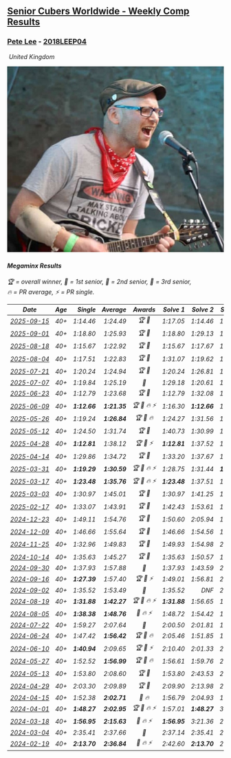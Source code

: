 <style>table {white-space: nowrap;}</style>
<link rel="stylesheet" type="text/css" href="/scw-comp/css/flags.css" />

## [Senior Cubers Worldwide - Weekly Comp Results](/scw-comp/results/)
### [Pete Lee](README.md) - [2018LEEP04](https://www.worldcubeassociation.org/persons/2018LEEP04?event=minx)

<i class="flag flag-GB" />&nbsp;United Kingdom

![Pete Lee](1574700550.jpg)

#### Megaminx Results

<span style="white-space: nowrap;">🏆 = overall winner</span>, <span style="white-space: nowrap;">🥇 = 1st senior</span>, <span style="white-space: nowrap;">🥈 = 2nd senior</span>, <span style="white-space: nowrap;">🥉 = 3rd senior</span>, <span style="white-space: nowrap;">🔥 = PR average</span>, <span style="white-space: nowrap;">⚡ = PR single</span>.

| Date | Age | Single | Average | Awards | Solve 1 | Solve 2 | Solve 3 | Solve 4 | Solve 5 | Video |
| :--: | :--: | --: | --: | :--: | --: | --: | --: | --: | --: | :-- |
| [2025-09-15](../../results/2025-09-15/minx.md) | 40+ | 1:14.46 | 1:24.49 | 🏆 🥇 | 1:17.05 | 1:14.46 | 1:30.12 | 1:26.31 | 1:31.16 | [Desktop](https://www.facebook.com/events/1678098952866203/permalink/1688892038453561) / [Mobile](https://m.facebook.com/events/1678098952866203?view=permalink&id=1688892038453561) |
| [2025-09-01](../../results/2025-09-01/minx.md) | 40+ | 1:18.80 | 1:25.93 | 🏆 🥇 | 1:18.80 | 1:29.13 | 1:36.05 | 1:23.46 | 1:25.21 | [Desktop](https://www.facebook.com/events/674637162322812/permalink/681124798340715) / [Mobile](https://m.facebook.com/events/674637162322812?view=permalink&id=681124798340715) |
| [2025-08-18](../../results/2025-08-18/minx.md) | 40+ | 1:15.67 | 1:22.92 | 🏆 🥇 | 1:15.67 | 1:17.67 | 1:27.56 | 1:23.53 | 1:30.52 | [Desktop](https://www.facebook.com/events/4098227200495459/permalink/4100098756974970) / [Mobile](https://m.facebook.com/events/4098227200495459?view=permalink&id=4100098756974970) |
| [2025-08-04](../../results/2025-08-04/minx.md) | 40+ | 1:17.51 | 1:22.83 | 🏆 🥇 | 1:31.07 | 1:19.62 | 1:24.66 | 1:17.51 | 1:24.20 | [Desktop](https://www.facebook.com/events/1901314967391999/permalink/1906184883571674) / [Mobile](https://m.facebook.com/events/1901314967391999?view=permalink&id=1906184883571674) |
| [2025-07-21](../../results/2025-07-21/minx.md) | 40+ | 1:20.24 | 1:24.94 | 🏆 🥇 | 1:20.24 | 1:26.81 | 1:27.05 | 1:20.96 | 1:29.96 | [Desktop](https://www.facebook.com/events/1261538608778309/permalink/1262103362055167) / [Mobile](https://m.facebook.com/events/1261538608778309?view=permalink&id=1262103362055167) |
| [2025-07-07](../../results/2025-07-07/minx.md) | 40+ | 1:19.84 | 1:25.19 | 🥈 | 1:29.18 | 1:20.61 | 1:19.84 | 1:25.78 | 1:42.84 | [Desktop](https://www.facebook.com/events/1328488458860314/permalink/1337553634620463) / [Mobile](https://m.facebook.com/events/1328488458860314?view=permalink&id=1337553634620463) |
| [2025-06-23](../../results/2025-06-23/minx.md) | 40+ | 1:12.79 | 1:23.68 | 🏆 🥇 | 1:12.79 | 1:32.08 | 1:18.71 | 1:20.25 | 1:32.37 | [Desktop](https://www.facebook.com/events/4134767840134485/permalink/4135423240068945) / [Mobile](https://m.facebook.com/events/4134767840134485?view=permalink&id=4135423240068945) |
| [2025-06-09](../../results/2025-06-09/minx.md) | 40+ | **1:12.66** | **1:21.35** | 🏆 🥇 🔥 ⚡ | 1:16.30 | **1:12.66** | 1:28.82 | 1:54.39 | 1:18.94 | [Desktop](https://www.facebook.com/events/947256517415436/permalink/952401213567633) / [Mobile](https://m.facebook.com/events/947256517415436?view=permalink&id=952401213567633) |
| [2025-05-26](../../results/2025-05-26/minx.md) | 40+ | 1:19.24 | **1:26.84** | 🏆 🥇 🔥 | 1:24.27 | 1:31.56 | 1:34.25 | 1:19.24 | 1:24.68 | [Desktop](https://www.facebook.com/events/2135590763616965/permalink/2146444232531618) / [Mobile](https://m.facebook.com/events/2135590763616965?view=permalink&id=2146444232531618) |
| [2025-05-12](../../results/2025-05-12/minx.md) | 40+ | 1:24.50 | 1:31.74 | 🏆 🥇 | 1:40.73 | 1:30.99 | 1:28.82 | 1:35.42 | 1:24.50 | [Desktop](https://www.facebook.com/events/1716950522530027/permalink/1726613274897085) / [Mobile](https://m.facebook.com/events/1716950522530027?view=permalink&id=1726613274897085) |
| [2025-04-28](../../results/2025-04-28/minx.md) | 40+ | **1:12.81** | 1:38.12 | 🏆 🥇 ⚡ | **1:12.81** | 1:37.52 | 1:38.21 | 1:38.63 | 1:46.69 | [Desktop](https://www.facebook.com/events/1398919087967450/permalink/1403058564220169) / [Mobile](https://m.facebook.com/events/1398919087967450?view=permalink&id=1403058564220169) |
| [2025-04-14](../../results/2025-04-14/minx.md) | 40+ | 1:29.86 | 1:34.72 | 🏆 🥇 | 1:33.20 | 1:37.67 | 1:29.86 | 1:33.29 | 1:41.67 | [Desktop](https://www.facebook.com/events/686757560572325/permalink/696578519590229) / [Mobile](https://m.facebook.com/events/686757560572325?view=permalink&id=696578519590229) |
| [2025-03-31](../../results/2025-03-31/minx.md) | 40+ | **1:19.29** | **1:30.59** | 🏆 🥇 🔥 ⚡ | 1:28.75 | 1:31.44 | **1:19.29** | 1:31.58 | 1:38.21 | [Desktop](https://www.facebook.com/events/952001183807395/permalink/958261696514677) / [Mobile](https://m.facebook.com/events/952001183807395?view=permalink&id=958261696514677) |
| [2025-03-17](../../results/2025-03-17/minx.md) | 40+ | **1:23.48** | **1:35.76** | 🏆 🥇 🔥 ⚡ | **1:23.48** | 1:37.51 | 1:47.40 | 1:40.66 | 1:29.12 | [Desktop](https://www.facebook.com/events/4062322140668303/permalink/4068765933357257) / [Mobile](https://m.facebook.com/events/4062322140668303?view=permalink&id=4068765933357257) |
| [2025-03-03](../../results/2025-03-03/minx.md) | 40+ | 1:30.97 | 1:45.01 | 🏆 🥇 | 1:30.97 | 1:41.25 | 1:58.81 | 1:49.07 | 1:44.70 | [Desktop](https://www.facebook.com/events/1685594042052171/permalink/1694240644520844) / [Mobile](https://m.facebook.com/events/1685594042052171?view=permalink&id=1694240644520844) |
| [2025-02-17](../../results/2025-02-17/minx.md) | 40+ | 1:33.07 | 1:43.91 | 🏆 🥇 | 1:42.43 | 1:53.61 | 1:33.07 | 1:46.92 | 1:42.38 | [Desktop](https://www.facebook.com/events/1147070173669130/permalink/1152497153126432) / [Mobile](https://m.facebook.com/events/1147070173669130?view=permalink&id=1152497153126432) |
| [2024-12-23](../../results/2024-12-23/minx.md) | 40+ | 1:49.11 | 1:54.76 | 🏆 🥇 | 1:50.60 | 2:05.94 | 1:56.38 | 1:49.11 | 1:57.29 | [Desktop](https://www.facebook.com/events/1148887196801084/permalink/1153554426334361) / [Mobile](https://m.facebook.com/events/1148887196801084?view=permalink&id=1153554426334361) |
| [2024-12-09](../../results/2024-12-09/minx.md) | 40+ | 1:46.66 | 1:55.64 | 🏆 🥇 | 1:46.66 | 1:54.56 | 1:59.34 | DNF | 1:53.02 | [Desktop](https://www.facebook.com/events/984530303534896/permalink/993879599266633) / [Mobile](https://m.facebook.com/events/984530303534896?view=permalink&id=993879599266633) |
| [2024-11-25](../../results/2024-11-25/minx.md) | 40+ | 1:32.96 | 1:49.83 | 🏆 🥇 | 1:49.93 | 1:54.98 | 2:02.00 | 1:44.57 | 1:32.96 | [Desktop](https://www.facebook.com/events/1257789925369732/permalink/1266191971196194) / [Mobile](https://m.facebook.com/events/1257789925369732?view=permalink&id=1266191971196194) |
| [2024-10-14](../../results/2024-10-14/minx.md) | 40+ | 1:35.63 | 1:45.27 | 🏆 🥇 | 1:35.63 | 1:50.57 | 1:42.75 | 2:03.07 | 1:42.48 | [Desktop](https://www.facebook.com/events/892899002359105/permalink/901391978176474) / [Mobile](https://m.facebook.com/events/892899002359105?view=permalink&id=901391978176474) |
| [2024-09-30](../../results/2024-09-30/minx.md) | 40+ | 1:37.93 | 1:57.88 | 🥈 | 1:37.93 | 1:43.59 | 2:11.07 | 2:11.60 | 1:58.97 | [Desktop](https://www.facebook.com/events/559779533112258/permalink/569937542096457) / [Mobile](https://m.facebook.com/events/559779533112258?view=permalink&id=569937542096457) |
| [2024-09-16](../../results/2024-09-16/minx.md) | 40+ | **1:27.39** | 1:57.40 | 🏆 🥇 ⚡ | 1:49.01 | 1:56.81 | 2:06.38 | DNF | **1:27.39** | [Desktop](https://www.facebook.com/events/1432335554111064/permalink/1440899776587975) / [Mobile](https://m.facebook.com/events/1432335554111064?view=permalink&id=1440899776587975) |
| [2024-09-02](../../results/2024-09-02/minx.md) | 40+ | 1:35.52 | 1:53.49 | 🥈 | 1:35.52 | DNF | 2:10.47 | 1:41.26 | 1:48.75 | [Desktop](https://www.facebook.com/events/536643418925945/permalink/540409101882710) / [Mobile](https://m.facebook.com/events/536643418925945?view=permalink&id=540409101882710) |
| [2024-08-19](../../results/2024-08-19/minx.md) | 40+ | **1:31.88** | **1:42.27** | 🏆 🥇 🔥 ⚡ | **1:31.88** | 1:56.65 | 1:33.75 | 1:41.23 | 1:51.84 | [Desktop](https://www.facebook.com/events/1156782986175552/permalink/1165920878595096) / [Mobile](https://m.facebook.com/events/1156782986175552?view=permalink&id=1165920878595096) |
| [2024-08-05](../../results/2024-08-05/minx.md) | 40+ | **1:38.38** | **1:48.76** | 🥈 🔥 ⚡ | 1:48.72 | 1:54.42 | 1:49.74 | 1:47.82 | **1:38.38** | [Desktop](https://www.facebook.com/events/1659713531529180/permalink/1664980284335838) / [Mobile](https://m.facebook.com/events/1659713531529180?view=permalink&id=1664980284335838) |
| [2024-07-22](../../results/2024-07-22/minx.md) | 40+ | 1:59.27 | 2:07.64 | 🥈 | 2:00.50 | 2:01.81 | 1:59.27 | 2:20.61 | 2:35.48 | [Desktop](https://www.facebook.com/events/909767637577126/permalink/918041536749736) / [Mobile](https://m.facebook.com/events/909767637577126?view=permalink&id=918041536749736) |
| [2024-06-24](../../results/2024-06-24/minx.md) | 40+ | 1:47.42 | **1:56.42** | 🏆 🥇 🔥 | 2:05.46 | 1:51.85 | 1:51.96 | 1:47.42 | DNF | [Desktop](https://www.facebook.com/events/437464695833920/permalink/446169298296793) / [Mobile](https://m.facebook.com/events/437464695833920?view=permalink&id=446169298296793) |
| [2024-06-10](../../results/2024-06-10/minx.md) | 40+ | **1:40.94** | 2:09.65 | 🏆 🥇 ⚡ | 2:10.40 | 2:01.33 | 2:17.22 | **1:40.94** | 2:19.74 | [Desktop](https://www.facebook.com/events/1031082051776253/permalink/1034380734779718) / [Mobile](https://m.facebook.com/events/1031082051776253?view=permalink&id=1034380734779718) |
| [2024-05-27](../../results/2024-05-27/minx.md) | 40+ | 1:52.52 | **1:56.99** | 🏆 🥇 🔥 | 1:56.61 | 1:59.76 | 2:00.85 | 1:52.52 | 1:54.61 | [Desktop](https://www.facebook.com/events/838099921518555/permalink/842973244364556) / [Mobile](https://m.facebook.com/events/838099921518555?view=permalink&id=842973244364556) |
| [2024-05-13](../../results/2024-05-13/minx.md) | 40+ | 1:53.80 | 2:08.60 | 🏆 🥇 | 1:53.80 | 2:43.53 | 2:01.10 | 2:10.57 | 2:14.14 | [Desktop](https://www.facebook.com/events/800074235387553/permalink/808315394563437) / [Mobile](https://m.facebook.com/events/800074235387553?view=permalink&id=808315394563437) |
| [2024-04-29](../../results/2024-04-29/minx.md) | 40+ | 2:03.30 | 2:09.89 | 🏆 🥇 | 2:09.90 | 2:13.98 | 2:03.30 | 2:05.79 | 2:14.83 | [Desktop](https://www.facebook.com/events/728652622517739/permalink/736260498423618) / [Mobile](https://m.facebook.com/events/728652622517739?view=permalink&id=736260498423618) |
| [2024-04-15](../../results/2024-04-15/minx.md) | 40+ | 1:52.38 | **2:02.71** | 🥈 🔥 | 1:56.79 | 2:04.93 | 1:52.38 | 2:06.40 | 2:58.44 | [Desktop](https://www.facebook.com/events/288128664385253/permalink/294961673701952) / [Mobile](https://m.facebook.com/events/288128664385253?view=permalink&id=294961673701952) |
| [2024-04-01](../../results/2024-04-01/minx.md) | 40+ | **1:48.27** | **2:02.95** | 🏆 🥇 🔥 ⚡ | 1:57.01 | **1:48.27** | 3:44.27 | 2:08.82 | 2:03.01 | [Desktop](https://www.facebook.com/events/399816879472850/permalink/403682082419663) / [Mobile](https://m.facebook.com/events/399816879472850?view=permalink&id=403682082419663) |
| [2024-03-18](../../results/2024-03-18/minx.md) | 40+ | **1:56.95** | **2:15.63** | 🥈 🔥 ⚡ | **1:56.95** | 3:21.36 | 2:12.02 | 2:17.86 | 2:17.00 | [Desktop](https://www.facebook.com/events/962609138892132/permalink/967151038437942) / [Mobile](https://m.facebook.com/events/962609138892132?view=permalink&id=967151038437942) |
| [2024-03-04](../../results/2024-03-04/minx.md) | 40+ | 2:35.41 | 2:37.66 | 🥈 | 2:37.14 | 2:35.41 | 2:40.44 | DNS | DNS | [Desktop](https://www.facebook.com/events/682023687232856/permalink/685221716913053) / [Mobile](https://m.facebook.com/events/682023687232856?view=permalink&id=685221716913053) |
| [2024-02-19](../../results/2024-02-19/minx.md) | 40+ | **2:13.70** | **2:36.84** | 🥈 🔥 ⚡ | 2:42.60 | **2:13.70** | 2:18.51 | 2:49.41 | 2:53.88 | [Desktop](https://www.facebook.com/events/947093233792978/permalink/954334499735518) / [Mobile](https://m.facebook.com/events/947093233792978?view=permalink&id=954334499735518) |


<!-- Global site tag (gtag.js) - Google Analytics -->
<script async src="https://www.googletagmanager.com/gtag/js?id=UA-86348435-3"></script>
<script>window.dataLayer = window.dataLayer || []; function gtag() {dataLayer.push(arguments);} gtag('js', new Date()); gtag('config', 'UA-86348435-3');</script>
